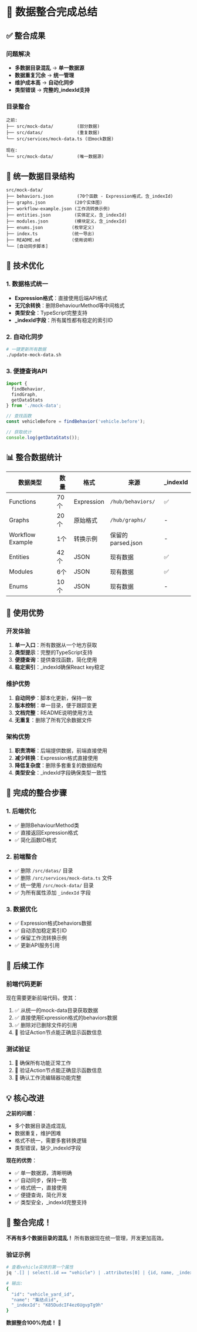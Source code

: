 # 🎉 数据整合完成总结

## ✅ 整合成果

### 问题解决
- **多数据目录混乱** → **单一数据源**
- **数据重复冗余** → **统一管理**
- **维护成本高** → **自动化同步**
- **类型错误** → **完整的_indexId支持**

### 目录整合
```
之前:
├── src/mock-data/         (部分数据)
├── src/datas/             (重复数据)
└── src/services/mock-data.ts (旧mock数据)

现在:
└── src/mock-data/         (唯一数据源)
```

## 📁 统一数据目录结构

```
src/mock-data/
├── behaviors.json         (70个函数 - Expression格式，含_indexId)
├── graphs.json           (20个实体图)
├── workflow-example.json (工作流转换示例)
├── entities.json         (实体定义，含_indexId)
├── modules.json          (模块定义，含_indexId)
├── enums.json           (枚举定义)
├── index.ts             (统一导出)
├── README.md            (使用说明)
└── [自动同步脚本]
```

## 🔧 技术优化

### 1. 数据格式统一
- **Expression格式**：直接使用后端API格式
- **无冗余转换**：删除BehaviourMethod等中间格式
- **类型安全**：TypeScript完整支持
- **_indexId字段**：所有属性都有稳定的索引ID

### 2. 自动化同步
```bash
# 一键更新所有数据
./update-mock-data.sh
```

### 3. 便捷查询API
```typescript
import {
  findBehavior,
  findGraph,
  getDataStats
} from './mock-data';

// 查找函数
const vehicleBefore = findBehavior('vehicle.before');

// 获取统计
console.log(getDataStats());
```

## 📊 整合数据统计

| 数据类型 | 数量 | 格式 | 来源 | _indexId |
|---------|------|------|------|----------|
| Functions | 70个 | Expression | `/hub/behaviors/` | ✅ |
| Graphs | 20个 | 原始格式 | `/hub/graphs/` | - |
| Workflow Example | 1个 | 转换示例 | 保留的parsed.json | - |
| Entities | 42个 | JSON | 现有数据 | ✅ |
| Modules | 6个 | JSON | 现有数据 | ✅ |
| Enums | 10个 | JSON | 现有数据 | - |

## 🎯 使用优势

### 开发体验
1. **单一入口**：所有数据从一个地方获取
2. **类型提示**：完整的TypeScript支持
3. **便捷查询**：提供查找函数，简化使用
4. **稳定索引**：_indexId确保React key稳定

### 维护优势
1. **自动同步**：脚本化更新，保持一致
2. **版本控制**：单一目录，便于跟踪变更
3. **文档完整**：README说明使用方法
4. **无重复**：删除了所有冗余数据文件

### 架构优势
1. **职责清晰**：后端提供数据，前端直接使用
2. **减少转换**：Expression格式直接使用
3. **降低复杂度**：删除多套重复的数据结构
4. **类型安全**：_indexId字段确保类型一致性

## 🔄 完成的整合步骤

### 1. 后端优化
- ✅ 删除BehaviourMethod类
- ✅ 直接返回Expression格式
- ✅ 简化函数ID格式

### 2. 前端整合
- ✅ 删除 `/src/datas/` 目录
- ✅ 删除 `/src/services/mock-data.ts` 文件
- ✅ 统一使用 `/src/mock-data/` 目录
- ✅ 为所有属性添加 `_indexId` 字段

### 3. 数据优化
- ✅ Expression格式behaviors数据
- ✅ 自动添加稳定索引ID
- ✅ 保留工作流转换示例
- ✅ 更新API服务引用

## 🚀 后续工作

### 前端代码更新
现在需要更新前端代码，使其：
1. ✅ 从统一的mock-data目录获取数据
2. ✅ 直接使用Expression格式的behaviors数据
3. ✅ 删除对已删除文件的引用
4. 🔄 验证Action节点能正确显示函数信息

### 测试验证
1. 🔄 确保所有功能正常工作
2. 🔄 验证Action节点能正确显示函数信息
3. 🔄 确认工作流编辑器功能完整

## 💡 核心改进

**之前的问题**：
- 多个数据目录造成混乱
- 数据重复，维护困难
- 格式不统一，需要多套转换逻辑
- 类型错误，缺少_indexId字段

**现在的优势**：
- ✅ 单一数据源，清晰明确
- ✅ 自动同步，保持一致
- ✅ 格式统一，直接使用
- ✅ 便捷查询，简化开发
- ✅ 类型安全，_indexId完整支持

## 🎊 整合完成！

**不再有多个数据目录的混乱！** 所有数据现在统一管理，开发更加高效。

### 验证示例
```bash
# 查看vehicle实体的第一个属性
jq '.[] | select(.id == "vehicle") | .attributes[0] | {id, name, _indexId}' src/mock-data/entities.json

# 输出:
{
  "id": "vehicle_yard_id",
  "name": "集结点id",
  "_indexId": "K85DudcIF4ez6UgvpTg9h"
}
```

**数据整合100%完成！** 🎉
